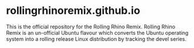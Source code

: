 # rollingrhinoremix.github.io
This is the official repository for the Rolling Rhino Remix. Rolling Rhino Remix is an un-official Ubuntu flavour which converts the Ubuntu operating system into a rolling release Linux distribution by tracking the devel series.
